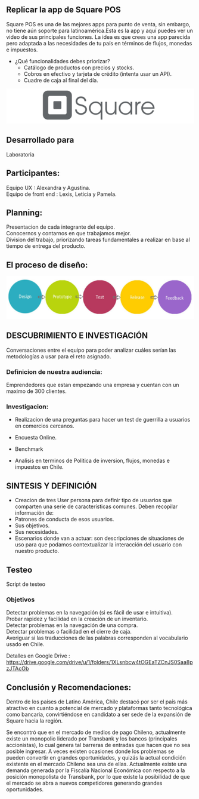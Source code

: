 
Replicar la app de Square POS
-----------------------------------------

Square POS es una de las mejores apps para punto de venta, sin embargo, no tiene aún soporte para latinoamérica.Esta es la app y aquí puedes ver un video de sus principales funciones. La idea es que crees una app parecida pero adaptada a las necesidades de tu país en términos de flujos, monedas e impuestos. <br>
- ¿Qué funcionalidades debes priorizar? <br>
     - Catálogo de productos con precios y stocks. <br>
     - Cobros en efectivo y tarjeta de crédito (intenta usar un API). <br>
     - Cuadre de caja al final del día. <br>

<img src="img/app2.png" alt="">


Desarrollado para
------------------
Laboratoria

Participantes:
--------------------------
Equipo UX : Alexandra y Agustina. <br>
Equipo de front end : Lexis, Leticia y Pamela.

Planning:
----------------------------
Presentacion de cada integrante del equipo. <br>
Conocernos y contarnos en que trabajamos mejor. <br>
Division del trabajo, priorizando tareas fundamentales a realizar en base al tiempo de entrega del producto. <br>

El proceso de diseño:
-----------------------
<img src="img/uxdesign.png" alt="">

DESCUBRIMIENTO E INVESTIGACIÓN
-------------------------------
Conversaciones entre el equipo para poder analizar cuáles serían las metodologías a usar para el reto asignado.

### Definicion de nuestra audiencia:

Emprendedores que estan empezando una empresa  y cuentan con un maximo de 300 clientes. 

### Investigacion:

- Realizacion de una preguntas para hacer un test de guerrilla a usuarios en comercios cercanos.
 
- Encuesta Online. 

- Benchmark 

- Analisis en terminos de Politica de inversion, flujos, monedas e impuestos en Chile.

SINTESIS Y DEFINICIÓN
----------------------------

- Creacion de tres User persona para definir tipo de usuarios que comparten una serie de características comunes. Deben recopilar información de:
- Patrones de conducta de esos usuarios. 
- Sus objetivos. 
- Sus necesidades. 
- Escenarios donde van a actuar: son descripciones de situaciones de uso para que podamos contextualizar la interacción del usuario con nuestro producto. 


Testeo
------------------

Script de testeo

### Objetivos

Detectar problemas en la navegación (si es fácil de usar e intuitiva). <br>
Probar rapidez y facilidad en la creación de un inventario. <br>
Detectar problemas en la navegación de una compra. <br>
Detectar problemas o facilidad en el cierre de caja. <br>
Averiguar si las traducciones de las palabras corresponden al vocabulario usado en Chile. <br>




Detalles en Google Drive : https://drive.google.com/drive/u/1/folders/1XLsnbcw4tOGEaTZCnJS0Saa8pzJTAcOb 



Conclusión y Recomendaciones:
---------------------------------

Dentro de los países de Latino América, Chile destacó por ser el país más atractivo en cuanto a potencial de mercado y plataformas tanto tecnológica como bancaria, convirtiéndose en candidato a ser sede de la expansión de Square hacia la región.

Se encontró que en el mercado de medios de pago Chileno, actualmente existe un monopolio liderado por Transbank y los bancos (principales accionistas), lo cual genera tal barreras de entradas que hacen que no sea posible ingresar.
A veces existen ocasiones donde los problemas se pueden convertir en grandes oportunidades, y quizás la actual condición existente en el mercado Chileno sea una de ellas. Actualmente existe una demanda generada por la Fiscalía Nacional Económica con respecto a la posición monopolista de Transbank, por lo que existe la posibilidad de que el mercado se abra a nuevos competidores generando grandes oportunidades.




